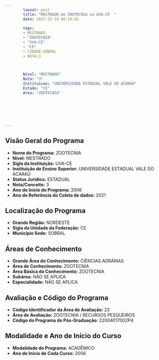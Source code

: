 ```yaml
---
        layout: post
        title: "MESTRADO em ZOOTECNIA na UVA-CE  "
        date: 2023-12-18 00:10:42
     
        tags:
        - MESTRADO
        - "ZOOTECNIA"
        - "UVA-CE"
        - "CE"
        - CIDADE:SOBRAL
        - NOTA:3
        
       

        Nivel: "MESTRADO"
        Nota: "3"
        Instituicao: "UNIVERSIDADE ESTADUAL VALE DO ACARAÚ"
        Estado: "CE"
        Area: "ZOOTECNIA"
        
        
        
        
        
        
---
```

## Visão Geral do Programa
- **Nome do Programa:** ZOOTECNIA
- **Nível:** MESTRADO
- **Sigla da Instituição:** UVA-CE
- **Instituição de Ensino Superior:** UNIVERSIDADE ESTADUAL VALE DO ACARAÚ
- **Status Jurídico:** ESTADUAL
- **Nota/Conceito:** 3
- **Ano de Início do Programa:** 2006
- **Ano de Referência do Coleta de dados:** 2021

## Localização do Programa
- **Grande Região:** NORDESTE
- **Sigla da Unidade da Federação:** CE
- **Município Sede:** SOBRAL

## Áreas de Conhecimento
- **Grande Área do Conhecimento:** CIÊNCIAS AGRÁRIAS
- **Área de Conhecimento:** ZOOTECNIA
- **Área Básica do Conhecimento:** ZOOTECNIA
- **Subárea:** NÃO SE APLICA
- **Especialidade:** NÃO SE APLICA

## Avaliação e Código do Programa
- **Código Identificador da Área de Avaliação:** 23
- **Área de Avaliação:** ZOOTECNIA / RECURSOS PESQUEIROS
- **Código do Programa de Pós-Graduação:** 22004017002P4


## Modalidade e Ano de Início do Curso
- **Modalidade do Programa:** ACADÊMICO
- **Ano de Início de Cada Curso:** 2006
